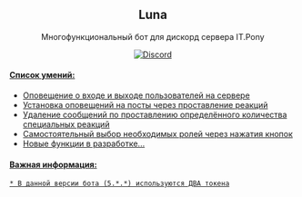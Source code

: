 <h2 align="center">
    Luna
</h2>
<p align="center">
    Многофункциональный бот для дискорд сервера IT.Pony
</p>
<p align="center">
    <a href="https://discord.gg/XsEGAzj6fq">
        <img src="https://img.shields.io/discord/726840737265745931?color=5865F2&label=Discord&logoColor=5805F4&style=for-the-badge" alt="Discord">
</p>


#### Список умений:

* Оповещение о входе и выходе пользователей на сервере
* Установка оповещений на посты через проставление реакций
* Удаление сообщений по проставлению определённого количества специальных реакций
* Самостоятельный выбор необходимых ролей через нажатия кнопок
* Новые функции в разработке...
    
    
#### Важная информация:
    * В данной версии бота (5.*.*) используются ДВА токена

